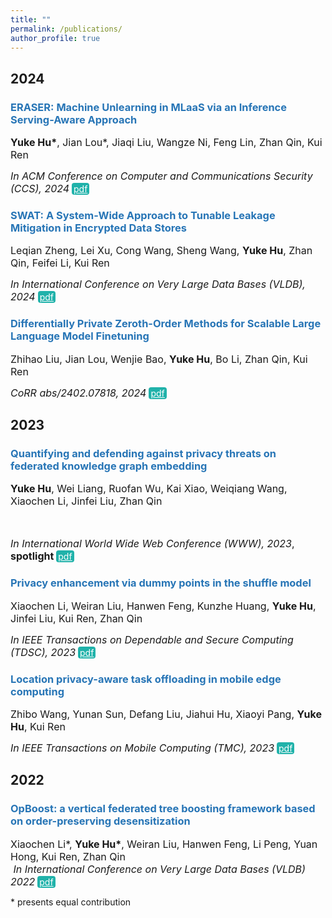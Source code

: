 ```yaml
---
title: ""
permalink: /publications/
author_profile: true
---
```


<style type="text/css" rel="stylesheet">
.btn--paper {
color: white;
background-color: lightseagreen;
padding: 1px 3px;
text-align: center;
border-radius: 4px;
a { TEXT-DECORATION:none }
}
.btn--arxiv {
color: white;
background-color: tan;
padding: 1px 3px;
text-align: center;
border-radius: 4px;
a { TEXT-DECORATION:none }
}
.btn--code {
color: white;
background-color: DARKORANGE;
padding: 1px 3px;
text-align: center;
border-radius: 4px;
a { TEXT-DECORATION:none }
}
</style>

<h2 id='2024'>2024</h2>

### <span style="color:rgb(39, 117, 182)">ERASER: Machine Unlearning in MLaaS via an Inference Serving-Aware Approach</span>

<font size="3"> <b>Yuke Hu*</b>, Jian Lou*, Jiaqi Liu, Wangze Ni, Feng Lin, Zhan Qin, Kui Ren  <br/>

<i>In ACM Conference on Computer and Communications Security (CCS), 2024</i></font> <a href="https://arxiv.org/abs/2311.16136" class="btn--paper" target="_blank">pdf</a>

### <span style="color:rgb(39, 117, 182)">SWAT: A System-Wide Approach to Tunable Leakage Mitigation in Encrypted Data Stores</span>
<font size="3"> Leqian Zheng, Lei Xu, Cong Wang, Sheng Wang, <b>Yuke Hu</b>, Zhan Qin, Feifei Li, Kui Ren
<br/>

<i>In International Conference on Very Large Data Bases (VLDB), 2024</i></font> <a href="https://dl.acm.org/doi/10.14778/3675034.3675038" class="btn--paper" target="_blank">pdf</a>

### <span style="color:rgb(39, 117, 182)">Differentially Private Zeroth-Order Methods for Scalable Large Language Model Finetuning</span>

<font size="3"> Zhihao Liu, Jian Lou, Wenjie Bao, <b>Yuke Hu</b>, Bo Li, Zhan Qin, Kui Ren  <br/>

<i>CoRR abs/2402.07818, 2024</i></font> <a href="https://arxiv.org/abs/2402.07818" class="btn--paper" target="_blank">pdf</a>



<h2 id='2023'>2023</h2>

### <span style="color:rgb(39, 117, 182)">Quantifying and defending against privacy threats on federated knowledge graph embedding</span>
<font size="3"> <b>Yuke Hu</b>, Wei Liang, Ruofan Wu, Kai Xiao, Weiqiang Wang, Xiaochen Li, Jinfei Liu, Zhan Qin

<br/>

<i>In International World Wide Web Conference (WWW), 2023</i>, <b>spotlight</b></font> <a href="https://dl.acm.org/doi/abs/10.1145/3543507.3583450" class="btn--paper" target="_blank">pdf</a> 

### <span style="color:rgb(39, 117, 182)">Privacy enhancement via dummy points in the shuffle model</span>

<font size="3">Xiaochen Li, Weiran Liu, Hanwen Feng, Kunzhe Huang, <b>Yuke Hu</b>, Jinfei Liu, Kui Ren, Zhan Qin <br/>

<i>In IEEE Transactions on Dependable and Secure Computing (TDSC), 2023</i></font>  <a href="https://ieeexplore.ieee.org/document/10088449/" class="btn--paper" target="_blank">pdf</a>

### <span style="color:rgb(39, 117, 182)">Location privacy-aware task offloading in mobile edge computing</span>

<font size="3">Zhibo Wang, Yunan Sun, Defang Liu, Jiahui Hu, Xiaoyi Pang, <b>Yuke Hu</b>, Kui Ren <br/>

<i>In IEEE Transactions on Mobile Computing (TMC), 2023</i></font> <a href="https://ieeexplore.ieee.org/abstract/document/10065551/" class="btn--paper" target="_blank">pdf</a>



<h2 id='2022'>2022</h2>

### <span style="color:rgb(39, 117, 182)">OpBoost: a vertical federated tree boosting framework based on order-preserving desensitization</span>
<font size="3">Xiaochen Li*, <b>Yuke Hu*</b>, Weiran Liu, Hanwen Feng, Li Peng, Yuan Hong, Kui Ren, Zhan Qin <br/> <i>In International Conference on Very Large Data Bases (VLDB) 2022</i></font> <a href="https://dl.acm.org/doi/abs/10.14778/3565816.3565823" class="btn--paper" target="_blank">pdf</a> 



\* presents equal contribution

